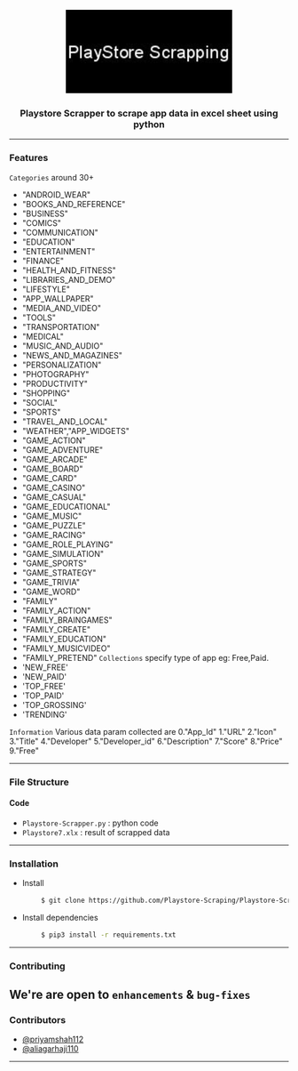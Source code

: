 <p align="center">
  <a href="" rel="noopener">
 <img width=300px src="./assets/logo.jpg" alt="PlaystoreScrapper-logo"></a>
</p>

<h3 align="center">Playstore Scrapper to scrape app data in excel sheet using python</h3>

------------------------------------------

### Features

 `Categories` around 30+ 
* "ANDROID_WEAR"
* "BOOKS_AND_REFERENCE"
* "BUSINESS"
* "COMICS"
* "COMMUNICATION"
* "EDUCATION"
* "ENTERTAINMENT"
* "FINANCE"
* "HEALTH_AND_FITNESS"
* "LIBRARIES_AND_DEMO"
* "LIFESTYLE"
* "APP_WALLPAPER"
* "MEDIA_AND_VIDEO"
* "TOOLS"
* "TRANSPORTATION"
* "MEDICAL"
* "MUSIC_AND_AUDIO"
* "NEWS_AND_MAGAZINES"
* "PERSONALIZATION"
* "PHOTOGRAPHY"
* "PRODUCTIVITY"
* "SHOPPING"
* "SOCIAL"
* "SPORTS"
* "TRAVEL_AND_LOCAL"
* "WEATHER","APP_WIDGETS"
* "GAME_ACTION"
* "GAME_ADVENTURE"
* "GAME_ARCADE"
* "GAME_BOARD"
* "GAME_CARD"
* "GAME_CASINO"
* "GAME_CASUAL"
* "GAME_EDUCATIONAL"
* "GAME_MUSIC"
* "GAME_PUZZLE"
* "GAME_RACING"
* "GAME_ROLE_PLAYING"
* "GAME_SIMULATION"
* "GAME_SPORTS"
* "GAME_STRATEGY"
* "GAME_TRIVIA"
* "GAME_WORD"
* "FAMILY"
* "FAMILY_ACTION"
* "FAMILY_BRAINGAMES"
* "FAMILY_CREATE"
* "FAMILY_EDUCATION"
* "FAMILY_MUSICVIDEO"
* "FAMILY_PRETEND"
`Collections` specify type of app eg: Free,Paid.
* 'NEW_FREE'
* 'NEW_PAID'
* 'TOP_FREE'
* 'TOP_PAID'
* 'TOP_GROSSING'
* 'TRENDING'

 `Information` Various data param collected are 
0."App_Id"
1."URL"
2."Icon"
3."Title"
4."Developer"
5."Developer_id"
6."Description"
7."Score"
8."Price"
9."Free"

------------------------------------------
### File Structure


#### Code

- `Playstore-Scrapper.py` : python code 
- `Playstore7.xlx` : result of scrapped data
------------------------------------------
### Installation

* Install 
```sh
        $ git clone https://github.com/Playstore-Scraping/Playstore-Scraping.git
```
* Install dependencies
```sh
        $ pip3 install -r requirements.txt
```


------------------------------------------
### Contributing

 We're are open to `enhancements` & `bug-fixes`
------------------------------------------
### Contributors

- [@priyamshah112](https://github.com/priyamshah112)
- [@aliagarhaji110](https://github.com/aliasgarhaji110)
------------------------------------------
